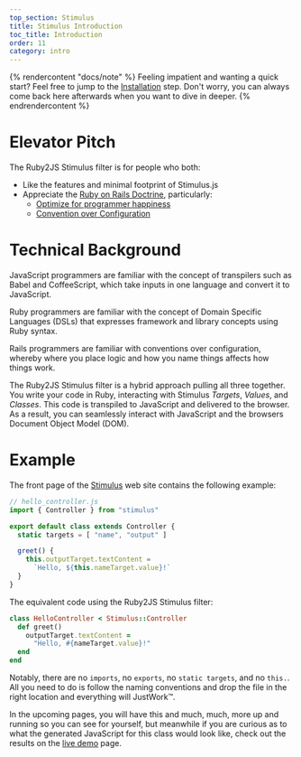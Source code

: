 ```yaml
---
top_section: Stimulus
title: Stimulus Introduction
toc_title: Introduction
order: 11
category: intro
---
```



{% rendercontent "docs/note" %}
Feeling impatient and wanting a quick start?  Feel free to jump to the
[Installation](/examples/stimulus/installation) step.  Don't worry, you can
always come back here afterwards when you want to dive in deeper.
{% endrendercontent %}

# Elevator Pitch

The Ruby2JS Stimulus filter is for people who both:
  * Like the features and minimal footprint of Stimulus.js
  * Appreciate the [Ruby on Rails Doctrine](https://rubyonrails.org/doctrine/), particularly:
      * [Optimize for programmer happiness](https://rubyonrails.org/doctrine/#optimize-for-programmer-happiness)
      * [Convention over Configuration](https://rubyonrails.org/doctrine/#convention-over-configuration)

# Technical Background

JavaScript programmers are familiar with the concept of transpilers such as
Babel and CoffeeScript, which take inputs in one language and convert it to
JavaScript.

Ruby programmers are familiar with the concept of Domain Specific Languages
(DSLs) that expresses framework and library concepts using Ruby syntax.

Rails programmers are familiar with conventions over configuration, whereby
where you place logic and how you name things affects how things work.

The Ruby2JS Stimulus filter is a hybrid approach pulling all three together.
You write your code in Ruby, interacting with Stimulus *Targets*, *Values*,
and *Classes*.  This code is transpiled to JavaScript and delivered to the
browser.  As a result, you can seamlessly interact with JavaScript and the
browsers Document Object Model (DOM).

# Example

The front page of the [Stimulus](https://stimulus.hotwire.dev/) web site
contains the following example:

```javascript
// hello_controller.js
import { Controller } from "stimulus"

export default class extends Controller {
  static targets = [ "name", "output" ]

  greet() {
    this.outputTarget.textContent =
      `Hello, ${this.nameTarget.value}!`
  }
}
```

The equivalent code using the Ruby2JS Stimulus filter:

<div data-controller="combo" data-options='{
  "eslevel": 2022,
  "autoexports": "default",
  "filters": ["esm", "stimulus"]
}'></div>

```ruby
class HelloController < Stimulus::Controller
  def greet()
    outputTarget.textContent =
      "Hello, #{nameTarget.value}!"
  end
end
```

Notably, there are no `imports`, no `exports`, no `static targets`, and no
`this.`.  All you need to do is follow the naming conventions and drop the
file in the right location and everything will JustWork™.

In the upcoming pages, you will have this and much, much, more up and running
so you can see for yourself, but meanwhile if you are curious as to what the
generated JavaScript for this class would look like, check out the results on the
<a href="../../demo/?es2022&filter=stimulus%2Cesm&autoexports=default&ruby=class%20HelloController%20%3C%20Stimulus%3A%3AController%0A%20%20def%20greet%28%29%0A%20%20%20%20outputTarget.textContent%20%3D%0A%20%20%20%20%20%20%22Hello%2C%20%23%7BnameTarget.value%7D%21%22%0A%20%20end%0Aend">live demo</a> page.
